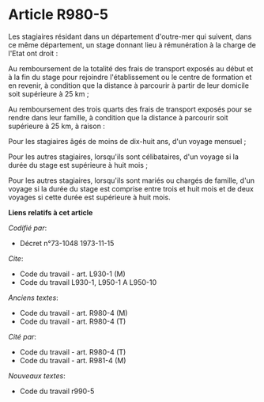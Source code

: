# Article R980-5

Les stagiaires résidant dans un département d'outre-mer qui suivent, dans ce même département, un stage donnant lieu à
rémunération à la charge de l'Etat ont droit :

Au remboursement de la totalité des frais de transport exposés au début et à la fin du stage pour rejoindre l'établissement
ou le centre de formation et en revenir, à condition que la distance à parcourir à partir de leur domicile soit supérieure à
25 km ;

Au remboursement des trois quarts des frais de transport exposés pour se rendre dans leur famille, à condition que la
distance à parcourir soit supérieure à 25 km, à raison :

Pour les stagiaires âgés de moins de dix-huit ans, d'un voyage mensuel ;

Pour les autres stagiaires, lorsqu'ils sont célibataires, d'un voyage si la durée du stage est supérieure à huit mois ;

Pour les autres stagiaires, lorsqu'ils sont mariés ou chargés de famille, d'un voyage si la durée du stage est comprise entre
trois et huit mois et de deux voyages si cette durée est supérieure à huit mois.

**Liens relatifs à cet article**

_Codifié par_:

  - Décret n°73-1048 1973-11-15

_Cite_:

  - Code du travail - art. L930-1 (M)
  - Code du travail L930-1, L950-1 A L950-10

_Anciens textes_:

  - Code du travail - art. R980-4 (M)
  - Code du travail - art. R980-4 (T)

_Cité par_:

  - Code du travail - art. R980-4 (T)
  - Code du travail - art. R981-4 (M)

_Nouveaux textes_:

  - Code du travail r990-5
